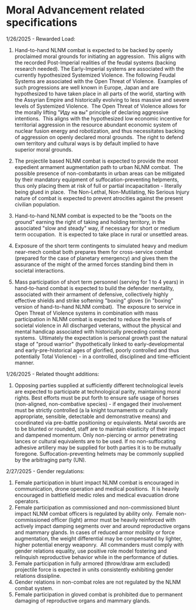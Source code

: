 # Moral Advancement related specifications

1/26/2025 - Rewarded Load:

1. Hand-to-hand NLNM combat is expected to be backed by openly proclaimed moral grounds for initiating an aggression.  This aligns with the recorded Post-Imperial realities of the feudal systems (backing research needed). The Early-Imperial systems are associated with the currently hypothesized Systemized Violence. The following Feudal Systems are associated with the Open Threat of Violence.  Examples of such progressions are well known in Europe, Japan and are hypothesized to have taken place in all parts of the world, starting with the Assyrian Empire and historically evolving to less massive and severe levels of Systemized Violence.  The Open Threat of Violence allows for the morally lifting "Иду на вы" principle of declaring aggressive intentions.  This aligns with the hypothesized low economic incentive for territorial aggression in the resource abundant economic system of nuclear fusion energy and robotization, and thus necessitates backing of aggression on openly declared moral grounds.  The right to defend own territory and cultural ways is by default implied to have superior moral grounds.

2. The projectile based NLNM combat is expected to provide the most expedient armament augmentation path to urban NLNM combat.  The possible presence of non-combatants in urban areas can be mitigated by their mandatory equipment of suffocation-preventing helpments, thus only placing them at risk of full or partial incapacitation - literally being glued in place.  The Non-Lethal, Non-Mutilating, No Serious Injury nature of combat is expected to prevent atrocities against the present civilian population.

3. Hand-to-hand NLNM combat is expected to be the "boots on the ground" earning the right of taking and holding territory, in the associated "slow and steady" way, if necessary for short or medium term occupation.  It is expected to take place in rural or unsettled areas.

4. Exposure of the short term contingents to simulated heavy and medium near-mech combat both prepares them for cross-service combat (prepared for the case of planetary emergency) and gives them the assurance of the might of the armed forces standing bind them in societal interactions.

5. Mass participation of short term personnel (serving for 1 to 4 years) in hand-to-hand combat is expected to build the defender mentality, associated with their armament of defensive, collectively highly effective shields and strike softening "boxing" gloves (in "boxing" version of hand-to-hand NLNM combat).  The exposure to service in Open Threat of Violence systems in combination with mass participation in NLNM combat is expected to reduce the levels of societal violence in All discharged veterans, without the physical and mental handicap associated with historically preceding combat systems.  Ultimately the expectation is personal growth past the natural stage of "proud warrior" (hypothetically linked to early-developmental and early-pre-historical ages of glorified, poorly controlled and thus potentially Total Violence) - in a controlled, disciplined and time-efficient manner.

1/26/2025 - Related thought additions:

1. Opposing parties supplied at sufficiently different technological levels are expected to participate at technological parity, maintaining moral rights.  Best efforts must be put forth to ensure safe usage of horses (non-aligned, non-combative species) - if engaged their involvement must be strictly controlled (a la knight tournaments or culturally appropriate, sensible, detectable and demonstrative means) and coordinated via pre-battle positioning or equivalents. Metal swords are to be blunted or rounded, staff are to maintain elasticity of their impact and dampened momentum. Only non-piercing or armor penetrating lances or cultural equivalents are to be used. If no non-suffocating adhesive artillery may be supplied for both parties it is to be mutually foregone.  Suffocation-preventing helmets may be commonly supplied by the arbitraging party (UN).

2/27/2025 - Gender regulations:

1. Female participation in blunt impact NLNM combat is encouraged in communication, drone operation and medical positions.  It is heavily encouraged in battlefield medic roles and medical evacuation drone operators.
2. Female participation as commissioned and non-commissioned blunt impact NLNM combat officers is regulated by ability only.  Female non-commissioned officer (light) armor must be heavily reinforced with actively impact damping segments over and around reproductive organs and mammary glands. In cases of reduced armor mobility or force augmentation, the weight differential may be compensated by lighter, higher potential energy weaponry.  All commanders must comply with gender relations equality, use positive role model fostering and relinquish reproductive behavior while in the performance of duties.
3. Female participation in fully armored (throw/draw arm excluded) projectile force is expected in units consistently exhibiting gender relations dissipline.
4. Gender relations in non-combat roles are not regulated by the NLNM combat system.
5. Female participation in gloved combat is prohibited due to permanent damaging of reproductive organs and mammary glands.
